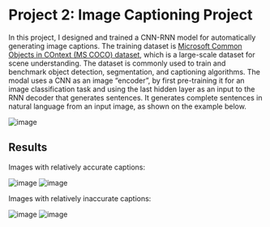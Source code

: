 # Project 2: Image Captioning Project
In this project, I designed and trained a CNN-RNN model for automatically generating image captions. The training dataset is [Microsoft Common Objects in COntext (MS COCO) dataset](http://cocodataset.org/#home), which is a large-scale dataset for scene understanding. The dataset is commonly used to train and benchmark object detection, segmentation, and captioning algorithms. 
The modal uses a CNN as an image “encoder”, by first pre-training it for an image classification task and using the last hidden layer as an input to the RNN decoder that generates sentences. It generates complete sentences in natural language from an input image, as shown on the example below.

![image](https://github.com/jshangguan/Computer_Vision_ND/blob/master/P2_Image_Captioning/images/encoder-decoder.png)

## Results
Images with relatively accurate captions:

![image](https://github.com/jshangguan/Computer_Vision_ND/blob/master/P2_Image_Captioning/images/accurate_caption_1.png)
![image](https://github.com/jshangguan/Computer_Vision_ND/blob/master/P2_Image_Captioning/images/accurate_caption_2.png)

Images with relatively inaccurate captions:

![image](https://github.com/jshangguan/Computer_Vision_ND/blob/master/P2_Image_Captioning/images/inaccurate_caption_1.png)
![image](https://github.com/jshangguan/Computer_Vision_ND/blob/master/P2_Image_Captioning/images/inaccurate_caption_2.png)
